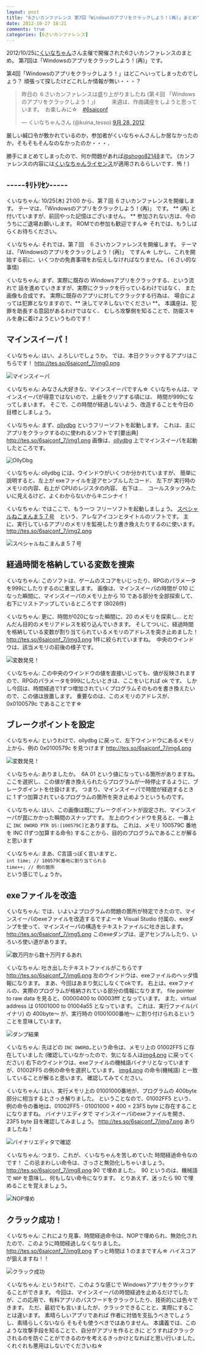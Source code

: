 ```yaml
---
layout: post
title: "6さいカンファレンス 第7回「Windowsのアプリをクラックしよう！(再)」まとめ"
date: 2012-10-27 18:21
comments: true
categories: [6さいカンファレンス]
---
```


2012/10/25に[くいなちゃん](https://twitter.com/kuina_tesso)さん主催で開催された6さいカンファレンスのまとめ。
第7回は「Windowsのアプリをクラックしよう！(再)」です。

第4回「Windowsのアプリをクラックしよう！」はどこへいってしまったのでしょう？
頑張って探したけどこれしか情報が無い・・・？

<blockquote class="twitter-tweet" lang="ja"><p>昨日の ６さいカンファレンスは盛り上がりましたね (第４回 「Windowsのアプリをクラックしよう！」)　　　来週は、作曲講座をしようと思っています。　お楽しみに☆　<a href="https://twitter.com/search/%236saiconf">#6saiconf</a></p>&mdash; くいなちゃんさん (@kuina_tesso) <a href="https://twitter.com/kuina_tesso/status/251553054753701888" data-datetime="2012-09-28T05:24:56+00:00">9月 28, 2012</a></blockquote>
<script src="//platform.twitter.com/widgets.js" charset="utf-8"></script>

厳しい緘口令が敷かれているのか，参加者がくいなちゃんさんしか居なかったのか，そもそもそんなのなかったのか・・・．

勝手にまとめてしまったので、何か問題があれば[@shogo82148](https://twitter.com/shogo82148)まで。
(カンファレンスの内容には[くいなちゃんライセンス](https://twitter.com/kuina_tesso/status/211885730174222336)が適用されるらしいです．怖！)


## -----ｷﾘﾄﾘｾﾝ-----

くいなちゃん: 10/25(木) 21:00 から、第７回 ６さいカンファレンスを開催します。
テーマは、「Windowsのアプリをクラックしよう！(再)」 です。
** (再) と付いていますが、前回やった記憶はございません。 **
参加されない方は、今のうちにご退場お願いします。
ROMでの参加も歓迎ですん☆
それでは、もうしばらくお待ちください。

くいなちゃん: それでは、第７回　６さいカンファレンスを開催します。
テーマは、「Windowsのアプリをクラックしよう！(再)」　ですん☆
しかし、これを開始する前に、いくつかの免責事項をお伝えしなければなりません。
(６さい的な事情)

くいなちゃん: まず、実際に既存の Windowsアプリをクラックする、という流れで
話を進めていきますが、実際にクラックを行っているわけではなく、
また画像も合成です。
実際に既存のアプリに対してクラックする行為は、
場合によっては犯罪となりますので、** 決してマネしないでください **。
本講座は、犯罪を助長する意図があるわけではなく、
むしろ攻撃側を知ることで、防衛スキルを身に着けようというものです！


## マインスイーパ！

くいなちゃん: はい、よろしいでしょうか。
では、本日クラックするアプリはこちらです！
<http://tes.so/6saiconf_7/img0.png>

![マインスイーパ](http://tes.so/6saiconf_7/img0.png)

くいなちゃん: みなさん大好きな、マインスイーパですん☆
くいなちゃんは、マインスイーパが得意ではないので、上級をクリアする頃には、
時間が999になってしまいます。
そこで、この時間が経過しないよう、改造することを今日の目標としましょう。

くいなちゃん: まず、[ollydbg][] というフリーソフトを起動します。
これは、主に アプリをクラックするのに使われるソフトです[要出典]
<http://tes.so/6saiconf_7/img1.png>
画像は、[ollydbg][] 上でマインスイーパを起動したところです。

![OllyDbg](http://tes.so/6saiconf_7/img1.png)

くいなちゃん: ollydbg には、ウインドウがいくつか分かれていますが、
簡単に説明すると、左上が exeファイルを逆アセンブルしたコード、
左下が 実行時のメモリの内容、右上が CPUのレジスタの内容、
右下は…　コールスタックみたいに見えるけど、よくわからないからキニシナイ！

くいなちゃん: ではここで、もう一つ フリーソフトを起動しましょう。
[スペシャルねこまんま５７号][]　という、アレなアイコンとタイトルのソフトです。
主に、実行しているアプリのメモリを監視したり書き換えたりするのに使います。
<http://tes.so/6saiconf_7/img2.png>

![スペシャルねこまんま５７号](http://tes.so/6saiconf_7/img2.png)


## 経過時間を格納している変数を捜索

くいなちゃん: このソフトは、ゲームのスコアをいじったり、RPGのパラメータを999にしたりするのに重宝します。
画像は、マインスイーパの時間が 010 になった瞬間に、マインスイーパのメモリ上から 10 である部分を全部探索して、右下にリストアップしているところです (8026件)

くいなちゃん: 更に、時間が020になった瞬間に、20 のメモリを探索し…
とだんだん目的のメモリアドレスを絞り込んでいきます。
そしてついに、経過時間を格納している変数が割り当てられているメモリのアドレスを突き止めました！
<http://tes.so/6saiconf_7/img3.png>
1件に絞られていますね。　中央のウインドウは、該当メモリの前後の様子です。

![変数発見！](http://tes.so/6saiconf_7/img3.png)

くいなちゃん: この中央のウインドウの値を直接いじっても、値が反映されますので、RPGのパラメータを999にしたいときは、ここをいじれば ok です。
しかし今回は、時間経過で1ずつ増加されていくプログラムそのものを書き換えたいので、この値は放置します。
重要なのは、このメモリのアドレスが、0x0100579c であることです☆


## ブレークポイントを設定

くいなちゃん: というわけで、ollydbg に戻って、左下ウインドウにあるメモリ上から、例の 0x0100579c を見つけます
<http://tes.so/6saiconf_7/img4.png>

![変数発見！](http://tes.so/6saiconf_7/img4.png)

くいなちゃん: ありましたか。　6A 01 という値になっている箇所がありますね。
ここを選択し、この値が書き換えられたらプログラムが一時停止するように、ブレークポイントを仕掛けます。
つまり、マインスイーパで時間が経過するときに 1 ずつ加算されているプログラムの箇所を突き止めようというものです。

くいなちゃん: はい、この画像は既にブレークポイントが設定され、マインスイーパが罠にかかった瞬間のスナップです。
左上のウインドウを見ると、一番上に `INC DWORD PTR DS:[100579C]`とありますね。
これは、メモリ 100579C 番地を INC (1ずつ加算する命令) することから、目的のプログラムであることが解ると思います

くいなちゃん: まあ、C言語っぽく言いますと、<br>
`int time; // 100579C番地に割り当てられる` <br>
`time++; // 例の箇所`<br>
という感じでしょうか。


## exeファイルを改造

くいなちゃん: では、いよいよプログラムの問題の箇所が特定できたので、マインスイーパのexeファイルを改造するですよー☆
Visual Studio 付属の、exeダンプを使って、マインスイーパの構造をテキストファイルに吐き出します。
<http://tes.so/6saiconf_7/img5.png>
このexeダンプは、逆アセンブルしたり、いろいろ使い道があります。

![数万円から数十万円するあれ](http://tes.so/6saiconf_7/img5.png)

くいなちゃん: 吐き出したテキストファイルがこちらです
<http://tes.so/6saiconf_7/img6.png>
左のウインドウは、exeファイルのヘッダ情報になります。
まあ、今回はあまり気にしなくてokです。
右上は、exeファイルの、実際のプログラムが格納されている部分の情報になります。 file pointer to raw data を見ると、00000400 to 00003fff となっています。
また、virtual address は 01001000 to 01004a55 となっています。
これは、実行ファイル(バイナリ) の 400byte～ が、実行時の 01001000番地～ に割り付けられるということを意味しています。

![ダンプ結果](http://tes.so/6saiconf_7/img6.png)

くいなちゃん: 先ほどの `INC DWORD…`という命令は、メモリ上の 01002FF5 に存在していました
(確認していなかったので、気になる人は[img4.png](http://tes.so/6saiconf_7/img4.png) に戻ってください)
右下のウインドウは、exeファイルの機械語バイナリとなっていますが、01002FF5 の例の命令を選択しています。
[img4.png](http://tes.so/6saiconf_7/img4.png) の命令(機械語) と一致していることが解ると思います。
確認してみてください。

くいなちゃん: はい、実行メモリ上の 01001000番地が、プログラムの 400byte部分に相当するとさっき解りました。
ということなので、01002FF5 という、例の命令の番地は、01002FF5 - 01001000 + 400 = 23F5 byte に存在することになりますね。
バイナリエディタで マインスイーパのexeファイルを開き、23F5 byte 目を確認してみましょう。
<http://tes.so/6saiconf_7/img7.png>
ありましたね！

![バイナリエディタで確認](http://tes.so/6saiconf_7/img7.png)

くいなちゃん: つまり、これが、くいなちゃんを苦しめていた 時間経過命令なのです！
この忌まわしい命令は、さっさと無効化しちゃいましょう。
<http://tes.so/6saiconf_7/img8.png>
90 で埋めました。　90 というのは、機械語で `NOP` を意味し、何もしない命令になります。
とりあえず、迷ったら 90 で埋めることを覚えましょう。

![NOP埋め](http://tes.so/6saiconf_7/img8.png)

## クラック成功！

くいなちゃん: これにより見事、時間経過命令は、NOPで埋められ、無効化されたので、このように時間経過しなくなりました。
<http://tes.so/6saiconf_7/img9.png>
ずっと時間は 1 のままですん☆
ハイスコアが狙えますね！！

![クラック成功](http://tes.so/6saiconf_7/img9.png)

くいなちゃん: というわけで、このような感じで Windowsアプリをクラックすることができます。
今回は、マインスイーパの時間経過を止めるだけでしたが、この応用で、有料アプリのパスワードをクラックしたり、技術的には色々できます。
ただ、最初でも言いましたが、クラックできることと、実際にすることは違います。
素晴らしいアプリであれば 作者に対価を支払うべきでしょうし、素晴らしくないなら そもそも使うべきではありません。
本講義では、このような攻撃手段を知ることで、自分がアプリを作るときに どうすればクラックされるのを防ぐことができるのかを考えるきっかけとなればと思い行いました。
くれぐれも悪用はしないでくださいね☆

[ollydbg]: http://www.ollydbg.de/
[スペシャルねこまんま５７号]: http://www.vector.co.jp/soft/win95/hardware/se254476.html

